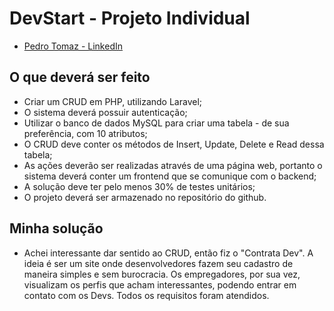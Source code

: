 # DevStart - Projeto Individual
* [Pedro Tomaz - LinkedIn](https://www.linkedin.com/in/pedro-henrique-tomaz-vieira-ti/)

## O que deverá ser feito
* Criar um CRUD em PHP, utilizando Laravel;
* O sistema deverá possuir autenticação;
* Utilizar o banco de dados MySQL para criar uma tabela - de sua preferência, com 10
atributos;
* O CRUD deve conter os métodos de Insert, Update, Delete e Read dessa tabela;
* As ações deverão ser realizadas através de uma página web, portanto o sistema deverá conter um frontend que se comunique com o backend;
* A solução deve ter pelo menos 30% de testes unitários;
* O projeto deverá ser armazenado no repositório do github.

## Minha solução
* Achei interessante dar sentido ao CRUD, então fiz o "Contrata Dev". A ideia é ser um site onde desenvolvedores fazem seu cadastro de maneira simples e sem burocracia. Os empregadores, por sua vez, visualizam os perfis que acham interessantes, podendo entrar em contato com os Devs. Todos os requisitos foram atendidos.